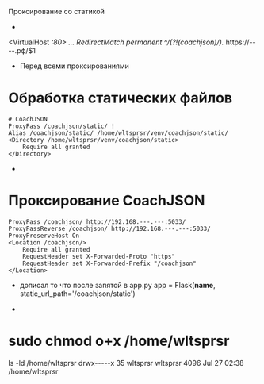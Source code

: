 Проксирование со статикой

+
<VirtualHost *:80>
    ...
    RedirectMatch permanent ^/(?!(coachjson)/).* https://----.рф/$1
</VirtualHost>

+ Перед всеми проксированиями
# Обработка статических файлов
    # CoachJSON
    ProxyPass /coachjson/static/ !
    Alias /coachjson/static/ /home/wltsprsr/venv/coachjson/static/
    <Directory /home/wltsprsr/venv/coachjson/static>
        Require all granted
    </Directory>

+
 # Проксирование CoachJSON
    ProxyPass /coachjson/ http://192.168.---.---:5033/
    ProxyPassReverse /coachjson/ http://192.168.---.---:5033/
    ProxyPreserveHost On
    <Location /coachjson/>
        Require all granted
        RequestHeader set X-Forwarded-Proto "https"
        RequestHeader set X-Forwarded-Prefix "/coachjson"
    </Location>

+ дописал то что после запятой в app.py
app = Flask(__name__, static_url_path='/coachjson/static')

+
sudo chmod o+x /home/wltsprsr
=
ls -ld /home/wltsprsr
drwx-----x 35 wltsprsr wltsprsr 4096 Jul 27 02:38 /home/wltsprsr
